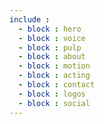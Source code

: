 ```yaml
---
include :
  - block : hero
  - block : voice
  - block : pulp
  - block : about
  - block : motion
  - block : acting
  - block : contact
  - block : logos
  - block : social
---
```


